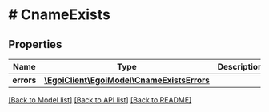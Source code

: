 # # CnameExists

## Properties

Name | Type | Description | Notes
------------ | ------------- | ------------- | -------------
**errors** | [**\EgoiClient\EgoiModel\CnameExistsErrors**](CnameExistsErrors.md) |  | [optional] 

[[Back to Model list]](../../README.md#documentation-for-models) [[Back to API list]](../../README.md#documentation-for-api-endpoints) [[Back to README]](../../README.md)


